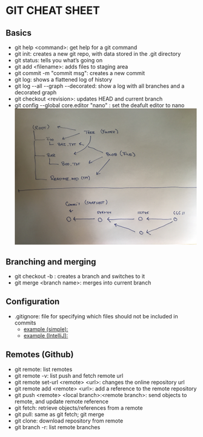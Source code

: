<!-- JS use if these pages are used as githubpages. can be deleted if used elsewhere -->
<script src="https://code.jquery.com/jquery-3.2.1.min.js"></script>
<script src="../script.js"></script>

# GIT CHEAT SHEET

## Basics
- git help \<command\>: get help for a git command   
- git init: creates a new git repo, with data stored in the .git directory
- git status: tells you what’s going on
- git add \<filename\>: adds files to staging area
- git commit -m "commit msg": creates a new commit
- git log: shows a flattened log of history
- git log --all --graph --decorated: show a log with all branches and a decorated graph 
- git checkout \<revision\>: updates HEAD and current branch
- git config --global core.editor "nano" : set the deafult editor to nano
![](../img/gitdatamodel.jpg)


<!--
![](../img/git_tavle.JPG)
-->

## Branching and merging
<!--
- git branch: shows branches
- git branch \<name\>: creates a branch
- git branch -d \<branch name\>: delete branch
-->
- git checkout -b <name>: creates a branch and switches to it
- git merge \<branch name\>: merges into current branch

## Configuration
- .gitignore: file for specifying which files should not be included in commits
	- [example (simple):](gitignore_simple.txt)
	- [example (IntelliJ):](gitignore.txt)

## Remotes (Github)
- git remote: list remotes
- git remote -v: list push and fetch remote url
- git remote set-url \<remote\> \<url\>: changes the online repository url
- git remote add \<remote\> \<url\>: add a reference to the remote repository 
- git push \<remote\> \<local branch\>:\<remote branch\>: send objects to remote, and update remote reference
- git fetch: retrieve objects/references from a remote
- git pull: same as git fetch; git merge
- git clone: download repository from remote
- git branch -r: list remote branches



